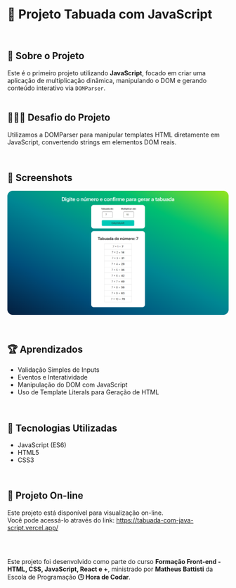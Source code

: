 # 🔢 Projeto Tabuada com JavaScript 

<br />

<div>
    <h2>🎯 Sobre o Projeto</h2>
    Este é o primeiro projeto utilizando <strong>JavaScript</strong>, focado em criar uma aplicação de multiplicação dinâmica, manipulando o DOM e gerando conteúdo interativo via <code>DOMParser</code>.
</div>

<br />

## 👨🏾‍💻 Desafio do Projeto
 
Utilizamos a DOMParser para manipular templates HTML diretamente em JavaScript, convertendo strings em elementos DOM reais.

<br />

## 📸 Screenshots
![Captura de tela](./screen/screen.png)

<br />

## 🏆 Aprendizados 

- Validação Simples de Inputs
- Eventos e Interatividade
- Manipulação do DOM com JavaScript
- Uso de Template Literals para Geração de HTML

<br />

## 🚀 Tecnologias Utilizadas

- JavaScript (ES6)
- HTML5
- CSS3

<br />

## 🔗 Projeto On-line
Este projeto está disponível para visualização on-line. <br />
Você pode acessá-lo através do link: https://tabuada-com-java-script.vercel.app/

<br />

##

<div>
    Este projeto foi desenvolvido como parte do curso <strong>Formação Front-end - HTML, CSS, JavaScript, React e +</strong>, ministrado por <strong>Matheus Battisti</strong> da Escola de Programação <strong>🕒 Hora de Codar</strong>.
</div>
